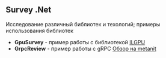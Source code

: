 ## Survey .Net

Исследование различный библиотек и техологий; примеры использования библиотек

- **GpuSurvey** - пример работы с библиотекой [ILGPU](https://github.com/m4rs-mt/ILGPU)
- **GrpcReview** - пример работы с gRPC [Обзор на metanit](https://metanit.com/sharp/grpc/1.1.php)